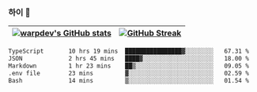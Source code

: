 
### 하이 👋
[![warpdev's GitHub stats](https://github-readme-stats.vercel.app/api?username=warpdev&show_icons=true&theme=vue-dark)](#) |[![GitHub Streak](https://github-readme-streak-stats.herokuapp.com/?user=warpdev&theme=dark)](#)
--- | --- |
<!--START_SECTION:waka-->

```txt
TypeScript       10 hrs 19 mins  ████████████████▓░░░░░░░░   67.31 %
JSON             2 hrs 45 mins   ████▓░░░░░░░░░░░░░░░░░░░░   18.00 %
Markdown         1 hr 23 mins    ██▒░░░░░░░░░░░░░░░░░░░░░░   09.05 %
.env file        23 mins         ▓░░░░░░░░░░░░░░░░░░░░░░░░   02.59 %
Bash             14 mins         ▒░░░░░░░░░░░░░░░░░░░░░░░░   01.54 %
```

<!--END_SECTION:waka-->

<!--
**warpdev/warpdev** is a ✨ _special_ ✨ repository because its `README.md` (this file) appears on your GitHub profile.

Here are some ideas to get you started:

- 🔭 I’m currently working on ...
- 🌱 I’m currently learning ...
- 👯 I’m looking to collaborate on ...
- 🤔 I’m looking for help with ...
- 💬 Ask me about ...
- 📫 How to reach me: ...
- 😄 Pronouns: ...
- ⚡ Fun fact: ...
-->
